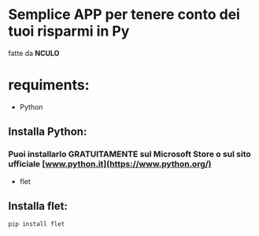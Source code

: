 # Semplice APP per tenere conto dei tuoi risparmi in Py

fatte da **NCULO**

# requiments:
- Python
## Installa Python:
### Puoi installarlo GRATUITAMENTE sul Microsoft Store o sul sito ufficiale [www.python.it](https://www.python.org/)
- flet


## Installa flet:
```bash
pip install flet
```
